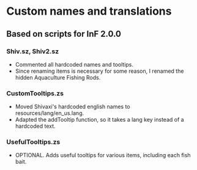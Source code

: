 # Custom names and translations
## Based on scripts for InF 2.0.0
### Shiv.sz, Shiv2.sz
- Commented all hardcoded names and tooltips.  
- Since renaming items is necessary for some reason, I renamed the hidden Aquaculture Fishing Rods.

### CustomTooltips.zs
- Moved Shivaxi's hardcoded english names to resources/lang/en_us.lang.  
- Adapted the addTooltip function, so it takes a lang key instead of a hardcoded text.  

### UsefulTooltips.zs
- OPTIONAL. Adds useful tooltips for various items, including each fish bait.
